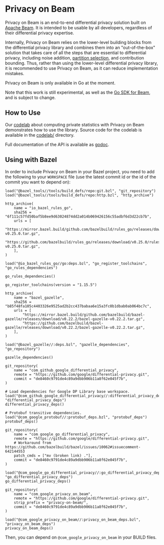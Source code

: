 # Privacy on Beam

Privacy on Beam is an end-to-end differential privacy solution built on
[Apache Beam](https://beam.apache.org/documentation/).
It is intended to be usable by all developers, regardless of their differential
privacy expertise.

Internally, Privacy on Beam relies on the lower-level building blocks from the
differential privacy library and combines them into an "out-of-the-box" solution
that takes care of all the steps that are essential to differential privacy,
including noise addition, [partition selection](https://arxiv.org/abs/2006.03684),
and contribution bounding. Thus, rather than using the lower-level differential
privacy library, it is recommended to use Privacy on Beam, as it can reduce
implementation mistakes.

Privacy on Beam is only available in Go at the moment.

Note that this work is still experimental, as well as the
[Go SDK for Beam](https://beam.apache.org/documentation/sdks/go/), and is
subject to change.

## How to Use

Our [codelab](https://codelabs.developers.google.com/codelabs/privacy-on-beam/)
about computing private statistics with Privacy on Beam
demonstrates how to use the library. Source code for the codelab is available in
the [codelab/](https://github.com/google/differential-privacy/tree/main/privacy-on-beam/codelab)
directory.

Full documentation of the API is available as [godoc](https://godoc.org/github.com/google/differential-privacy/privacy-on-beam/pbeam).

## Using with Bazel

In order to include Privacy on Beam in your Bazel project, you need to add the
following to your `WORKSPACE` file (use the latest commit id or the id of the
commit you want to depend on):

```
load("@bazel_tools//tools/build_defs/repo:git.bzl", "git_repository")
load("@bazel_tools//tools/build_defs/repo:http.bzl", "http_archive")

http_archive(
    name = "io_bazel_rules_go",
    sha256 = "6f111c57fd50baf5b8ee9d63024874dd2a014b069426156c55adbf6d3d22cb7b",
    urls = [
        "https://mirror.bazel.build/github.com/bazelbuild/rules_go/releases/download/v0.25.0/rules_go-v0.25.0.tar.gz",
        "https://github.com/bazelbuild/rules_go/releases/download/v0.25.0/rules_go-v0.25.0.tar.gz",
    ],
)

load("@io_bazel_rules_go//go:deps.bzl", "go_register_toolchains", "go_rules_dependencies")

go_rules_dependencies()

go_register_toolchains(version = "1.15.5")

http_archive(
    name = "bazel_gazelle",
    sha256 = "b85f48fa105c4403326e9525ad2b2cc437babaa6e15a3fc0b1dbab0ab064bc7c",
    urls = [
        "https://mirror.bazel.build/github.com/bazelbuild/bazel-gazelle/releases/download/v0.22.2/bazel-gazelle-v0.22.2.tar.gz",
        "https://github.com/bazelbuild/bazel-gazelle/releases/download/v0.22.2/bazel-gazelle-v0.22.2.tar.gz",
    ],
)

load("@bazel_gazelle//:deps.bzl", "gazelle_dependencies", "go_repository")

gazelle_dependencies()

git_repository(
    name = "com_github_google_differential_privacy",
    remote = "https://github.com/google/differential-privacy.git",
    commit = "de8460c9791de4c89a9dbb906b11a8f62e045f7b",
)

# Load dependencies for Google DP Library base workspace.
load("@com_github_google_differential_privacy//:differential_privacy_deps.bzl", "differential_privacy_deps")
differential_privacy_deps()

# Protobuf transitive dependencies.
load("@com_google_protobuf//:protobuf_deps.bzl", "protobuf_deps")
protobuf_deps()

git_repository(
    name = "com_google_go_differential_privacy",
    remote = "https://github.com/google/differential-privacy.git",
    # Workaround from https://github.com/bazelbuild/bazel/issues/10062#issuecomment-642144553
    patch_cmds = ["mv (broken link) ."],
    commit = "de8460c9791de4c89a9dbb906b11a8f62e045f7b",
)

load("@com_google_go_differential_privacy//:go_differential_privacy_deps.bzl", "go_differential_privacy_deps")
go_differential_privacy_deps()

git_repository(
    name = "com_google_privacy_on_beam",
    remote = "https://github.com/google/differential-privacy.git",
    strip_prefix = "privacy-on-beam/",
    commit = "de8460c9791de4c89a9dbb906b11a8f62e045f7b",
)

load("@com_google_privacy_on_beam//:privacy_on_beam_deps.bzl", "privacy_on_beam_deps")
privacy_on_beam_deps()
```

Then, you can depend on `@com_google_privacy_on_beam` in your BUILD files.

